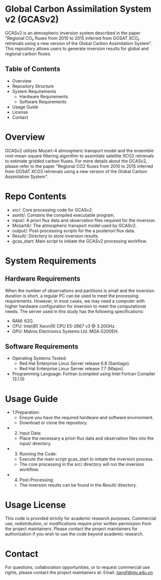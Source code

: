 # Global Carbon Assimilation System v2 (GCASv2)
GCASv2 is an atmospheric inversion system described in the paper "Regional CO₂ fluxes from 2010 to 2015 inferred from GOSAT XCO₂ retrievals using a new version of the Global Carbon Assimilation System". This repository allows users to generate inversion results for global and regional carbon fluxes.
## Table of Contents
* Overview
* Repository Structure
* System Requirements
  * Hardware Requirements
  * Software Requirements
* Usage Guide
* License
* Contact
# Overview
GCASv2 utilizes Mozart-4 atmospheric transport model and the ensemble root-mean-square filtering algorithm to assimilate satellite XCO2 retrievals to estimate gridded carbon fluxes. For more details about the GCASv2, please refer to the paper "Regional CO2 fluxes from 2010 to 2015 inferred from  GOSAT XCO2 retrievals using a new version of the Global  Carbon Assimilation System". 
# Repo Contents
* src/: Core processing code for GCASv2.
* asmlt/: Contains the compiled executable program.
* input/: A priori flux data and observation files required for the inversion.
* Mozart4/: The atmospheric transport model used by GCASv2.
* output/: Post-processing scripts for the a posteriori flux data.
* Result/: Directory to store inversion results.
* gcas_start: Main script to initiate the GCASv2 processing workflow.
# System Requirements
## Hardware Requirements
When the number of observations and partitions is small and the inversion duration is short, a regular PC can be used to meet the processing requirements. However, in most cases, we may need a computer with higher hardware configuration for inversion to meet the computational needs. The server used in this study has the following specifications:
* RAM: 62G.
* CPU: Intel(R) Xeon(R) CPU E5-2667 v3 @ 3.20GHz.
* GPU: Matrox Electronics Systems Ltd. MGA G200EH.
## Software Requirements
* Operating Systems Tested:
  * Red Hat Enterprise Linux Server release 6.8 (Santiago).
  * Red Hat Enterprise Linux Server release 7.7 (Maipo).
* Programming Language: Fortran (compiled using Intel Fortran Compiler 13.1.0)
# Usage Guide
* 1.Preparation:
  * Ensure you have the required hardware and software environment.
  * Download or clone the repository.
* 2. Input Data:
  * Place the necessary a priori flux data and observation files into the input/ directory.
* 3. Running the Code:
  * Execute the main script gcas_start to initiate the inversion process.
  * The core processing in the src/ directory will run the inversion workflow.
* 4. Post-Processing:
  * The inversion results can be found in the Result/ directory.
# Usage License
This code is provided strictly for academic research purposes. Commercial use, redistribution, or modifications require prior written permission from the project maintainers. Please contact the project maintainers for authorization if you wish to use the code beyond academic research.
# Contact
For questions, collaboration opportunities, or to request commercial use rights, please contact the project maintainers at:
Email: jiangf@nju.edu.cn
